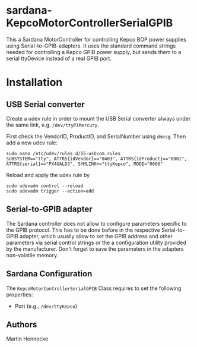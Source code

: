 # sardana-KepcoMotorControllerSerialGPIB
This a Sardana MotorController for controlling Kepco BOP power supplies using Serial-to-GPIB-adapters. It uses the standard command strings needed for controlling a Kepco GPIB power supply, but sends them to a serial ttyDevice instead of a real GPIB port.

# Installation
## USB Serial converter
Create a udev rule in order to mount the USB Serial converter always under the same link, e.g. ```/dev/ttyPIMercury```.

First check the VendorID, ProductID, and SerialNumber using ```dmesg```. Then add a new udev rule:
```
sudo nano /etc/udev/rules.d/55-usbcom.rules
SUBSYSTEM=="tty", ATTRS{idVendor}=="0403", ATTRS{idProduct}=="6001", ATTRS{serial}=="PX4UALD3", SYMLINK+="ttyKepco", MODE="0666"
```
Reload and apply the udev rule by
```
sudo udevadm control --reload
sudo udevadm trigger --action=add
```

## Serial-to-GPIB adapter
The Sardana controller does not allow to configure parameters specific to the GPIB protocol. This has to be done before in the respective Serial-to-GPIB adapter, which usually allow to set the GPIB address and other parameters via serial control strings or the a configuration utility provided by the manufacturer. Don't forget to save the parameters in the adapters non-volatile memory.

## Sardana Configuration
The ```KepcoMotorControllerSerialGPIB``` Class requires to set the following properties:
- Port (e.g., ```/dev/ttyKepco```)

## Authors
Martin Hennecke
